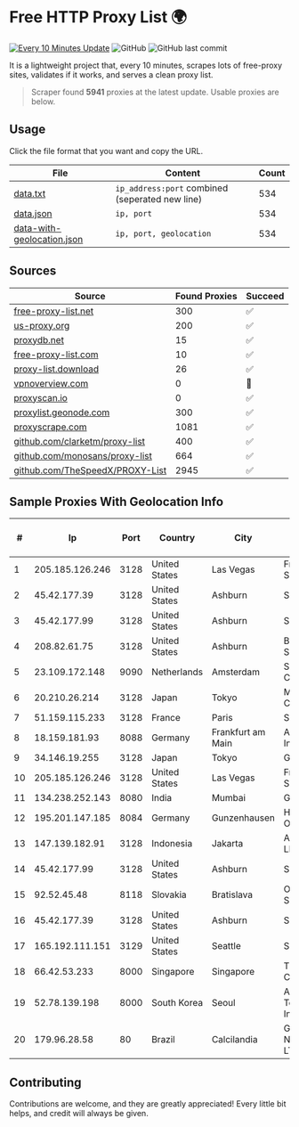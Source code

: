 
# Free HTTP Proxy List 🌍

[![Every 10 Minutes Update](https://github.com/mertguvencli/http-proxy-list/actions/workflows/main.yml/badge.svg?branch=main)](https://github.com/mertguvencli/http-proxy-list/actions/workflows/main.yml)
![GitHub](https://img.shields.io/github/license/mertguvencli/http-proxy-list)
![GitHub last commit](https://img.shields.io/github/last-commit/mertguvencli/http-proxy-list)

It is a lightweight project that, every 10 minutes, scrapes lots of free-proxy sites, validates if it works, and serves a clean proxy list.


> Scraper found **5941** proxies at the latest update. Usable proxies are below.

## Usage

Click the file format that you want and copy the URL.


|File|Content|Count|
|----|-------|-----|
|[data.txt](https://raw.githubusercontent.com/mertguvencli/http-proxy-list/main/proxy-list/data.txt)|`ip_address:port` combined (seperated new line)|534|
|[data.json](https://raw.githubusercontent.com/mertguvencli/http-proxy-list/main/proxy-list/data.json)|`ip, port`|534|
|[data-with-geolocation.json](https://raw.githubusercontent.com/mertguvencli/http-proxy-list/main/proxy-list/data-with-geolocation.json)|`ip, port, geolocation`|534|

## Sources

|Source|Found Proxies|Succeed|
|------|-------------|-------|
|[free-proxy-list.net](https://free-proxy-list.net)|300|✅|
|[us-proxy.org](https://www.us-proxy.org)|200|✅|
|[proxydb.net](http://proxydb.net)|15|✅|
|[free-proxy-list.com](https://free-proxy-list.com/?page=&port=&type%5B%5D=http&type%5B%5D=https&up_time=0&search=Search)|10|✅|
|[proxy-list.download](https://www.proxy-list.download/HTTP)|26|✅|
|[vpnoverview.com](https://vpnoverview.com/privacy/anonymous-browsing/free-proxy-servers)|0|🚫|
|[proxyscan.io](https://www.proxyscan.io)|0|✅|
|[proxylist.geonode.com](https://proxylist.geonode.com/api/proxy-list?limit=300&page=1&sort_by=lastChecked&sort_type=desc&protocols=http,https)|300|✅|
|[proxyscrape.com](https://api.proxyscrape.com/v2/?request=displayproxies&protocol=http&timeout=10000&country=all&ssl=all&anonymity=all)|1081|✅|
|[github.com/clarketm/proxy-list](https://raw.githubusercontent.com/clarketm/proxy-list/master/proxy-list-raw.txt)|400|✅|
|[github.com/monosans/proxy-list](https://raw.githubusercontent.com/monosans/proxy-list/main/proxies/http.txt)|664|✅|
|[github.com/TheSpeedX/PROXY-List](https://raw.githubusercontent.com/TheSpeedX/PROXY-List/master/http.txt)|2945|✅|


## Sample Proxies With Geolocation Info

|#|Ip|Port|Country|City|Internet Service Provider|
|-|--|----|-------|----|-------------------------|
|1|205.185.126.246|3128|United States|Las Vegas|FranTech Solutions|
|2|45.42.177.39|3128|United States|Ashburn|Sprint|
|3|45.42.177.99|3128|United States|Ashburn|Sprint|
|4|208.82.61.75|3128|United States|Ashburn|Bernardi Sounds|
|5|23.109.172.148|9090|Netherlands|Amsterdam|SERVERS-COM|
|6|20.210.26.214|3128|Japan|Tokyo|Microsoft Corporation|
|7|51.159.115.233|3128|France|Paris|SCALEWAY|
|8|18.159.181.93|8088|Germany|Frankfurt am Main|Amazon.com, Inc.|
|9|34.146.19.255|3128|Japan|Tokyo|Google LLC|
|10|205.185.126.246|3128|United States|Las Vegas|FranTech Solutions|
|11|134.238.252.143|8080|India|Mumbai|Google LLC|
|12|195.201.147.185|8084|Germany|Gunzenhausen|Hetzner Online GmbH|
|13|147.139.182.91|3128|Indonesia|Jakarta|Alibaba.com LLC|
|14|45.42.177.99|3128|United States|Ashburn|Sprint|
|15|92.52.45.48|8118|Slovakia|Bratislava|Orange Slovensko|
|16|45.42.177.39|3128|United States|Ashburn|Sprint|
|17|165.192.111.151|3129|United States|Seattle|SoftLayer|
|18|66.42.53.233|8000|Singapore|Singapore|The Constant Company|
|19|52.78.139.198|8000|South Korea|Seoul|Amazon Technologies Inc.|
|20|179.96.28.58|80|Brazil|Calcilandia|G8 NETWORKS LTDA|



## Contributing

Contributions are welcome, and they are greatly appreciated! Every
little bit helps, and credit will always be given.

